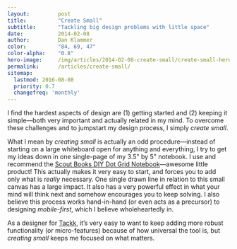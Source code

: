 ```yaml
---
layout:         post
title:          "Create Small"
subtitle:       "Tackling big design problems with little space"
date:           2014-02-08
author:         Dan Klammer
color:          "84, 69, 47"
color-alpha:    "0.8"
hero-image:     /img/articles/2014-02-08-create-small/create-small-hero.jpg
permalink:      /articles/create-small/
sitemap:
  lastmod: 2016-08-08
  priority: 0.7
  changefreq: 'monthly'
---
```


I find the hardest aspects of design are (1) getting started and (2) keeping it simple—both very important and actually related in my mind. To overcome these challenges and to jumpstart my design process, I simply *create small*.

What I mean by *creating small* is actually an odd procedure—instead of starting on a large whiteboard open for anything and everything, I try to get my ideas down in one single-page of my 3.5" by 5" notebook. I use and recommend the [Scout Books DIY Dot Grid Notebook]—awesome little product! This actually makes it very easy to start, and forces you to add only what is *really* necessary. One single drawn line in relation to this small canvas has a large impact. It also has a very powerful effect in what your mind will think next and somehow encourages you to keep solving. I also believe this process works hand-in-hand (or even acts as a precursor) to designing *mobile-first*, which I believe wholeheartedly in.

As a designer for [Tackk], it’s very easy to want to keep adding more robust functionality (or micro-features) because of how universal the tool is, but *creating small* keeps me focused on what matters.

[Scout Books DIY Dot Grid Notebook]: https://scoutbooks.com/shop/10-pack-blank-kraft-notebooks/
[Tackk]: /tackk
